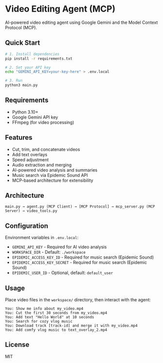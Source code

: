 # Video Editing Agent (MCP)

AI-powered video editing agent using Google Gemini and the Model Context Protocol (MCP).

## Quick Start

```bash
# 1. Install dependencies
pip install -r requirements.txt

# 2. Set your API key
echo "GEMINI_API_KEY=your-key-here" > .env.local

# 3. Run
python3 main.py
```

## Requirements

- Python 3.10+
- Google Gemini API key
- FFmpeg (for video processing)

## Features

- Cut, trim, and concatenate videos
- Add text overlays
- Speed adjustment
- Audio extraction and merging
- AI-powered video analysis and summaries
- Music search via Epidemic Sound API
- MCP-based architecture for extensibility

## Architecture

```
main.py → agent.py (MCP Client) → [MCP Protocol] → mcp_server.py (MCP Server) → video_tools.py
```

## Configuration

Environment variables in `.env.local`:
- `GEMINI_API_KEY` - Required for AI video analysis
- `WORKSPACE_DIR` - Default: `./workspace`
- `EPIDEMIC_ACCESS_KEY_ID` - Required for music search (Epidemic Sound)
- `EPIDEMIC_ACCESS_KEY_SECRET` - Required for music search (Epidemic Sound)
- `EPIDEMIC_USER_ID` - Optional, default: `default_user`

## Usage

Place video files in the `workspace/` directory, then interact with the agent:

```
You: Show me info about my_video.mp4
You: Cut the first 30 seconds from my_video.mp4
You: Add text "Hello World" at 10 seconds
You: Search for cozy vlog music
You: Download track [track-id] and merge it with my_video.mp4
You: Add comfy vlog music to text_overlay_2.mp4
```

## License

MIT

